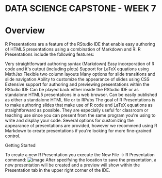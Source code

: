 # DATA SCIENCE CAPSTONE - WEEK 7

# Overview
R Presentations are a feature of the RStudio IDE that enable easy authoring of HTML5 presentations using a combination of Markdown and R. R Presentations include the following features:

Very straightforward authoring syntax (Markdown)
Easy incorporation of R code and it's output (including plots)
Support for LaTeX equations using MathJax
Flexible two column layouts
Many options for slide transitions and slide navigation
Ability to customize the appearance of slides using CSS
Extensive support for authoring and previewing presentations within the RStudio IDE
Can be played back either inside the RStudio IDE or as standalone HTML5 presentations in a web browser.
Can be easily published as either a standalone HTML file or to RPubs
The goal of R Presentations is to make authoring slides that make use of R code and LaTeX equations as straightforward as possible. They are especially useful for classroom or teaching use since you can present from the same program you're using to write and display your code. Several options for customizing the appearance of presentations are provided, however we recommend using R Markdown to create presentations if you're looking for more fine-grained control.

Getting Started

To create a new R Presentation you execute the New File -> R Presentation command:
![image](https://user-images.githubusercontent.com/88283525/180623916-b643c31d-b4d0-4eed-b9d5-5778a950d68e.png)
After specifying the location to save the presentation, a new presentation will be created and a preview will show within the Presentation tab in the upper right corner of the IDE.
